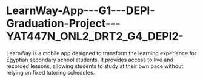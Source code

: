 # LearnWay-App---G1---DEPI-Graduation-Project---YAT447N_ONL2_DRT2_G4_DEPI2-
LearnWay is a mobile app designed to transform the learning experience for Egyptian secondary school students. It provides access to live and recorded lessons, allowing students to study at their own pace without relying on fixed tutoring schedules. 
